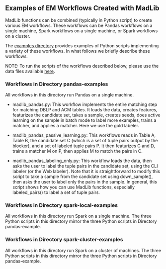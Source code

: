 ## Examples of EM Workflows Created with MadLib

MadLib functions can be combined (typically in Python script) to create various EM workflows. These workflows can be Pandas workflows on a single machine, Spark workflows on a single machine, or Spark workflows on a cluster. 

The [examples directory](https://github.com/MadMatcher/MadLib/tree/main/examples) provides examples of Python scripts implementing a variety of these workflows. In what follows we briefly describe these workflows. 

NOTE: To run the scripts of the workflows described below, please use the data files available [here](https://github.com/MadMatcher/MadLib/tree/main/examples/data/dblp_acm). 

### Workflows in Directory pandas-examples
All workflows in this directory run Pandas on a single machine. 

* madlib_pandas.py: This workflow implements the entire matching step for matching DBLP and ACM tables. It loads the data, creates features, featurizes the candidate set, takes a sample, creates seeds, does active learning on the sample in batch mode to label more examples, trains a matcher, and applies a matcher. Here we use the gold labeler.
  
* madlib_pandas_passive_learning.py: This workflows reads in Table A, Table B, the candidate set C (which is a set of tuple pairs output by the blocker), and a set of labeled tuple pairs P. It then featurizes C and D, trains a matcher M on P, then applies M to match the pairs in C. 
  
* madlib_pandas_labeling_only.py: This workflow loads the data, then asks the user to label the tuple pairs in the candidate set, using the CLI labeler (or the Web labeler). Note that it is straightforward to modify this script to take a sample from the candidate set using down_sample(), then asks the user to label only the pairs in the sample. In general, this script shows how you can use MadLib functions, especially labeled_pairs() to label a set of tuple pairs.

### Workflows in Directory spark-local-examples
All workflows in this directory run Spark on a single machine. The three Python scripts in this directory mirror the three Python scripts in Directory pandas-example. 

### Workflows in Directory spark-cluster-examples
All workflows in this directory run Spark on a cluster of machines. The three Python scripts in this directory mirror the three Python scripts in Directory pandas-example. 

